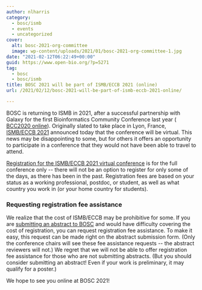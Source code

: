 ```yaml
---
author: nlharris
category:
  - bosc/ismb
  - events
  - uncategorized
cover:
  alt: bosc-2021-org-committee
  image: wp-content/uploads/2021/01/bosc-2021-org-committee-1.jpg
date: "2021-02-12T06:22:49+00:00"
guid: https://www.open-bio.org/?p=5271
tag:
  - bosc
  - bosc/ismb
title: BOSC 2021 will be part of ISMB/ECCB 2021 (online)
url: /2021/02/12/bosc-2021-will-be-part-of-ismb-eccb-2021-online/

---
```

BOSC is returning to ISMB in 2021, after a successful partnership with Galaxy for the first Bioinformatics Community Conference last year ( [BCC2020 online](https://bcc2020.github.io/)). Originally slated to take place in Lyon, France, [ISMB/ECCB 2021](https://www.iscb.org/ismbeccb2021) announced today that the conference will be virtual. This news may be disappointing to some, but for others it offers an opportunity to participate in a conference that they would not have been able to travel to attend.

[Registration for the ISMB/ECCB 2021 virtual conference](https://www.iscb.org/ismbeccb2021-registration) is for the full conference only -- there will not be an option to register for only some of the days, as there has been in the past. Registration fees are based on your status as a working professional, postdoc, or student, as well as what country you work in (or your home country for students).

### Requesting registration fee assistance

We realize that the cost of ISMB/ECCB may be prohibitive for some. If you are [submitting an abstract to BOSC](/events/bosc-2021/submit/) and would have difficulty covering the cost of registration, you can request registration fee assistance. To make it easy, this request can be made right on the abstract submission form. (Only the conference chairs will see these fee assistance requests -- the abstract reviewers will not.) We regret that we will not be able to offer registration fee assistance for those who are not submitting abstracts. (But you should consider submitting an abstract! Even if your work is preliminary, it may qualify for a poster.)

We hope to see you online at BOSC 2021!
